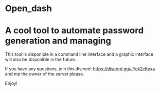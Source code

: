# Open_dash

# A cool tool to automate password generation and managing

This tool is disponible in a command line interface and a graphic interface will also be disponible in the future.

If you have any questions, join this discord: https://discord.gg/JYek2eKyxa and mp the owner of the server please.

Enjoy!
